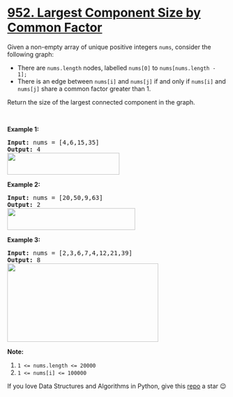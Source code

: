 # [952. Largest Component Size by Common Factor][title]

<p>Given a non-empty array of unique positive integers <code>nums</code>, consider the following graph:</p>
<ul>
<li>There are <code>nums.length</code> nodes, labelled <code>nums[0]</code> to <code>nums[nums.length - 1];</code></li>
<li>There is an edge between <code>nums[i]</code> and <code>nums[j]</code> if and only if <code>nums[i]</code> and <code>nums[j]</code> share a common factor greater than 1.</li>
</ul>
<p>Return the size of the largest connected component in the graph.</p>
<p> </p>
<ol>
</ol>

<p><strong>Example 1:</strong></p>
<pre><strong>Input: </strong>nums = <span id="example-input-1-1">[4,6,15,35]</span>
<strong>Output: </strong><span id="example-output-1">4</span>
<span><img alt="" src="https://assets.leetcode.com/uploads/2018/12/01/ex1.png" style="width: 257px; height: 50px;"/></span>
</pre>

<p><strong>Example 2:</strong></p>
<pre><strong>Input: </strong>nums = <span id="example-input-2-1">[20,50,9,63]</span>
<strong>Output: </strong><span id="example-output-2">2</span>
<span><img alt="" src="https://assets.leetcode.com/uploads/2018/12/01/ex2.png" style="width: 293px; height: 50px;"/></span>
</pre>

<p><strong>Example 3:</strong></p>
<pre><strong>Input: </strong>nums = <span id="example-input-3-1">[2,3,6,7,4,12,21,39]</span>
<strong>Output: </strong><span id="example-output-3">8</span>
<span><img alt="" src="https://assets.leetcode.com/uploads/2018/12/01/ex3.png" style="width: 346px; height: 180px;"/></span>
</pre>
<p><strong>Note:</strong></p>
<ol>
<li><code>1 &lt;= nums.length &lt;= 20000</code></li>
<li><code>1 &lt;= nums[i] &lt;= 100000</code></li>
</ol>





If you love Data Structures and Algorithms in Python, give this [repo][me] a star :wink:

[title]: https://leetcode.com/problems/largest-component-size-by-common-factor
[me]: https://github.com/bumblebee211196/awesome-python-leetcode